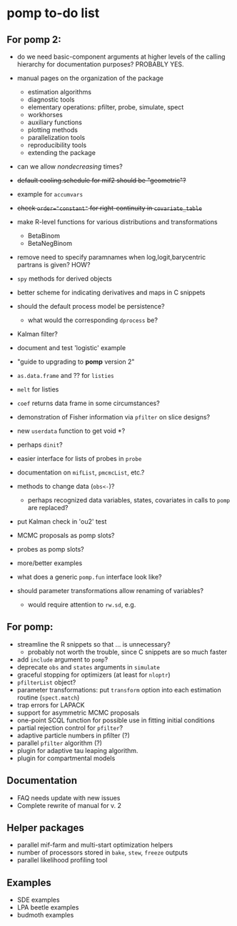 # pomp to-do list

## For pomp 2:

- do we need basic-component arguments at higher levels of the calling hierarchy for documentation purposes?  PROBABLY YES.
- manual pages on the organization of the package
    - estimation algorithms
    - diagnostic tools
    - elementary operations: pfilter, probe, simulate, spect
    - workhorses
    - auxiliary functions
    - plotting methods
    - parallelization tools
    - reproducibility tools
    - extending the package
- can we allow *nondecreasing* times?
- ~~default cooling.schedule for mif2 should be "geometric"?~~
- example for `accumvars`
- ~~check `order="constant"` for right-continuity in `covariate_table`~~
- make R-level functions for various distributions and transformations
	- BetaBinom
	- BetaNegBinom
- remove need to specify paramnames when log,logit,barycentric partrans is given? HOW?
- `spy` methods for derived objects
- better scheme for indicating derivatives and maps in C snippets
- should the default process model be persistence?
	- what would the corresponding `dprocess` be?
- Kalman filter?
- document and test 'logistic' example

- "guide to upgrading to **pomp** version 2"
- `as.data.frame` and ?? for `listies`
- `melt` for listies
- `coef` returns data frame in some circumstances?
- demonstration of Fisher information via `pfilter` on slice designs?
- new `userdata` function to get void *?

- perhaps `dinit`?
- easier interface for lists of probes in `probe`
- documentation on `mifList`, `pmcmcList`, etc.?
- methods to change data (`obs<-`)?
	- perhaps recognized data variables, states, covariates in calls to `pomp` are replaced?
- put Kalman check in 'ou2' test
- MCMC proposals as pomp slots?
- probes as pomp slots?
- more/better examples
- what does a generic `pomp.fun` interface look like?
- should parameter transformations allow renaming of variables?
	- would require attention to `rw.sd`, e.g.

## For pomp:

- streamline the R snippets so that ... is unnecessary?
	- probably not worth the trouble, since C snippets are so much faster
- add `include` argument to `pomp`?
- deprecate `obs` and `states` arguments in `simulate`
- graceful stopping for optimizers (at least for `nloptr`)
- `pfilterList` object?
- parameter transformations: put `transform` option into each estimation routine (`spect.match`)
- trap errors for LAPACK
- support for asymmetric MCMC proposals
- one-point SCQL function for possible use in fitting initial conditions
- partial rejection control for `pfilter`?
- adaptive particle numbers in pfilter (?)
- parallel `pfilter` algorithm (?)
- plugin for adaptive tau leaping algorithm.
- plugin for compartmental models

## Documentation

- FAQ needs update with new issues
- Complete rewrite of manual for v. 2

## Helper packages

- parallel mif-farm and multi-start optimization helpers
- number of processors stored in `bake`, `stew`, `freeze` outputs
- parallel likelihood profiling tool

## Examples

- SDE examples
- LPA beetle examples
- budmoth examples
